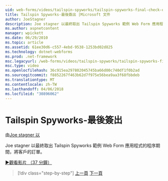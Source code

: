 ```yaml
---
uid: web-forms/videos/tailspin-spyworks/tailspin-spyworks-final-check-out
title: Tailspin Spyworks-最後簽出 |Microsoft 文件
author: JoeStagner
description: Joe stagner 以最終取出 Tailspin Spyworks 範例 Web Form 應用程式的程序期間，將客戶的訂單。
ms.author: aspnetcontent
manager: wpickett
ms.date: 06/29/2010
ms.topic: article
ms.assetid: 61ee30d6-c557-4ebd-9538-1253bd02d825
ms.technology: dotnet-webforms
ms.prod: .net-framework
msc.legacyurl: /web-forms/videos/tailspin-spyworks/tailspin-spyworks-final-check-out
msc.type: video
ms.openlocfilehash: 36c915ea297802045745ba66d00c740df1f0b2ad
ms.sourcegitcommit: f8852267f463b62d7f975e56bea9aa3f68fbbdeb
ms.translationtype: MT
ms.contentlocale: zh-TW
ms.lasthandoff: 04/06/2018
ms.locfileid: "30896062"
---
```

<a name="tailspin-spyworks---final-check-out"></a>Tailspin Spyworks-最後簽出
====================
由[Joe stagner 以](https://github.com/JoeStagner)

Joe stagner 以最終取出 Tailspin Spyworks 範例 Web Form 應用程式的程序期間，將客戶的訂單。

[&#9654;觀看影片 （37 分鐘）](https://channel9.msdn.com/Blogs/ASP-NET-Site-Videos/tailspin-spyworks-final-check-out)

> [!div class="step-by-step"]
> [上一頁](tailspin-spyworks-migrate-the-shopping-cart.md)
> [下一頁](tailspin-spyworks-adding-user-product-reviews.md)

